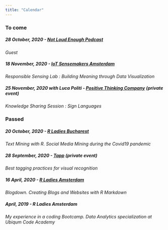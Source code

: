 ```yaml
---
title: "Calendar"
---
```

### To come 

##### 28 October, 2020 - [Not Loud Enough Podcast](https://open.spotify.com/show/5D64DbThahPlfYxWBoBz10)
*Guest*

##### 18 November, 2020 - [IoT Sensemakers Amsterdam](https://www.meetup.com/fr-FR/sensemakersams/events/xgqtlrybcpbxb/)
*Responsible Sensing Lab : Building Meaning through Data Visualization* 

##### 25 November, 2020  with Luca Politi - [Positive Thinking Company](https://positivethinking.tech/)  (private event)
*Knowledge Sharing Session : Sign Languages* 

### Passed

##### 20 October, 2020 - [R Ladies Bucharest](https://www.meetup.com/fr-FR/rladies-bucharest/events/272961939/) 
*Text Mining with R. Social Media Mining during the Covid19 pandemic*

##### 28 September, 2020 - [Tapp](https://www.tapp.nl/)  (private event)
*Best tagging practices for visual recognition*

##### 16 April, 2020 - [R Ladies Amsterdam](https://www.meetup.com/fr-FR/rladies-amsterdam/events/269795394/)
*Blogdown. Creating Blogs and Websites with R Markdown*

##### April, 2019 - R Ladies Amsterdam
*My experience in a coding Bootcamp. Data Analytics specialization at Ubiqum Code Academy*
